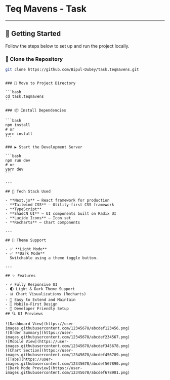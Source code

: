 # Teq Mavens - Task

---

## 🚀 Getting Started

Follow the steps below to set up and run the project locally.

### 🔗 Clone the Repository

```bash
git clone https://github.com/Bipul-Dubey/task.teqmavens.git
```

````

### 📁 Move to Project Directory

```bash
cd task.teqmavens
```

### 📦 Install Dependencies

```bash
npm install
# or
yarn install
```

### ▶️ Start the Development Server

```bash
npm run dev
# or
yarn dev
```

---

## 🧰 Tech Stack Used

- **Next.js** – React framework for production
- **Tailwind CSS** – Utility-first CSS framework
- **TypeScript**
- **ShadCN UI** – UI components built on Radix UI
- **Lucide Icons** – Icon set
- **Recharts** – Chart components

---

## 🎨 Theme Support

- ✅ **Light Mode**
- ✅ **Dark Mode**
  Switchable using a theme toggle button.

---

## ✨ Features

- ⚡ Fully Responsive UI
- 🌓 Light & Dark Theme Support
- 📊 Chart Visualizations (Recharts)
- 🧪 Easy to Extend and Maintain
- 📱 Mobile-First Design
- 🧰 Developer Friendly Setup
## 🔍 UI Previews

![Dashboard View](https://user-images.githubusercontent.com/12345678/abcdef123456.png)
![Order Summary](https://user-images.githubusercontent.com/12345678/abcdef234567.png)
![Mobile View](https://user-images.githubusercontent.com/12345678/abcdef345678.png)
![Chart Section](https://user-images.githubusercontent.com/12345678/abcdef456789.png)
![Tabs](https://user-images.githubusercontent.com/12345678/abcdef567890.png)
![Dark Mode Preview](https://user-images.githubusercontent.com/12345678/abcdef678901.png)
````
